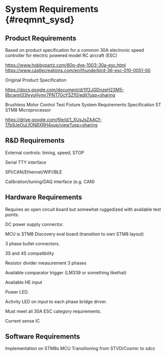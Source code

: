 # System Requirements {#reqmnt_sysd}

## Product Requirements

Based on product specification for a common 30A electronic speed controller
for electric powered model RC aircraft (ESC)

https://www.hobbypartz.com/60p-dye-1003-30a-esc.html
https://www.castlecreations.com/en/thunderbird-36-esc-010-0051-00

Original Product Specification

https://docs.google.com/document/d/1lf2JGDnzeH23M5-8bcwml33lvyoHymr7PNT7GcYSZf0/edit?usp=sharing

Brushless Motor Control Test Fixture System Requirements Specification ST STM8 Microprocessor

https://drive.google.com/file/d/1_XUsJsZAACf-17b9JeOuLfON8XRH4xup/view?usp=sharing

## R&D Requirements

External controls: timing, speed, STOP

Serial TTY interface

SPI/CAN/Ethernet/WIFI/BLE

Calibration/tuning/DAQ interface (e.g. CAN)

## Hardware Requirements

Requires an open circuit board but somewhat ruggedized with available test points.

DC power supply connector.

MCU is STM8 Discovery eval board (transition to own STM8 layout)

3 phase bullet connectors.

3S and 4S compatibility

Resistor divider measurement 3 phases

Available comparator trigger (LM339 or something likethat)

Available HE input

Power LED.

Activity LED on input to each phase bridge driver.

Must meet all 30A ESC category requirements.

Current sense IC

## Software Requirements

Implementation on STM8s MCU
Transitioning from STVD/Cosmic to sdcc
